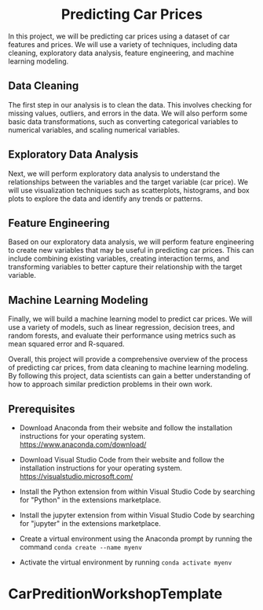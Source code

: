 # <Center> Predicting Car Prices </Center>

In this project, we will be predicting car prices using a dataset of car features and prices. We will use a variety of techniques, including data cleaning, exploratory data analysis, feature engineering, and machine learning modeling.

## Data Cleaning

The first step in our analysis is to clean the data. This involves checking for missing values, outliers, and errors in the data. We will also perform some basic data transformations, such as converting categorical variables to numerical variables, and scaling numerical variables.

## Exploratory Data Analysis

Next, we will perform exploratory data analysis to understand the relationships between the variables and the target variable (car price). We will use visualization techniques such as scatterplots, histograms, and box plots to explore the data and identify any trends or patterns.

## Feature Engineering

Based on our exploratory data analysis, we will perform feature engineering to create new variables that may be useful in predicting car prices. This can include combining existing variables, creating interaction terms, and transforming variables to better capture their relationship with the target variable.

## Machine Learning Modeling

Finally, we will build a machine learning model to predict car prices. We will use a variety of models, such as linear regression, decision trees, and random forests, and evaluate their performance using metrics such as mean squared error and R-squared.

Overall, this project will provide a comprehensive overview of the process of predicting car prices, from data cleaning to machine learning modeling. By following this project, data scientists can gain a better understanding of how to approach similar prediction problems in their own work.

## Prerequisites

- Download Anaconda from their website and follow the installation instructions for your operating system. https://www.anaconda.com/download/

- Download Visual Studio Code from their website and follow the installation instructions for your operating system. https://visualstudio.microsoft.com/

- Install the Python extension from within Visual Studio Code by searching for "Python" in the extensions marketplace. 

- Install the jupyter extension from within Visual Studio Code by searching for "jupyter" in the extensions marketplace. 

- Create a virtual environment using the Anaconda prompt by running the command `conda create --name myenv`
- Activate the virtual environment by running `conda activate myenv`
# CarPreditionWorkshopTemplate

